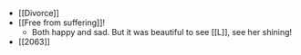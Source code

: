 - [[Divorce]]
- [[Free from suffering]]!
  - Both happy and sad. But it was beautiful to see [[L]], see her shining!
- [[2063]]
